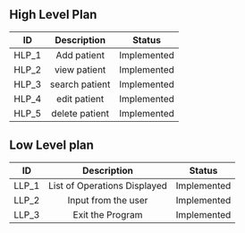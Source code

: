 ## High Level Plan
|ID|Description|Status|
|:--------:|:---------:|:----------:|
|HLP_1|Add patient|Implemented|
|HLP_2|view patient|Implemented|
|HLP_3|search patient|Implemented|
|HLP_4|edit patient |Implemented|
|HLP_5|delete patient|Implemented|
## Low Level plan
|ID|Description|Status|
|:--------:|:---------:|:----------:|
|LLP_1|List of Operations Displayed|Implemented|
|LLP_2|Input from the user|Implemented|
|LLP_3|Exit the Program|Implemented|
